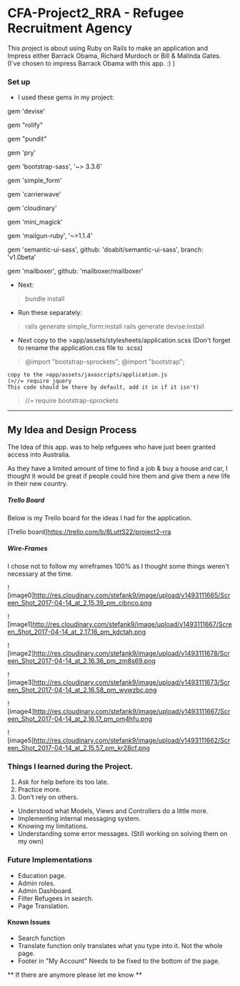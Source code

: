 # CFA-Project2_RRA - Refugee Recruitment Agency

This project is about using Ruby on Rails to make an application and Impress either Barrack Obama, Richard Murdoch or Bill & Malinda Gates. (I've chosen to impress Barrack Obama with this app. :) )

### Set up

* I used these gems in my project:

gem 'devise'

gem "rolify"

gem "pundit"

gem 'pry'

gem 'bootstrap-sass', '~> 3.3.6'

gem 'simple_form'

gem 'carrierwave'

gem 'cloudinary'

gem 'mini_magick'

gem 'mailgun-ruby', '~>1.1.4'

gem 'semantic-ui-sass', github: 'doabit/semantic-ui-sass', branch: 'v1.0beta'

gem 'mailboxer', github: 'mailboxer/mailboxer'

* Next: 
>bundle install

* Run these separately:

>rails generate simple_form:install
>rails generate devise:install


* Next copy to the >app/assets/stylesheets/application.scss
(Don't forget to rename the application.css file to .scss)

>@import "bootstrap-sprockets";
>@import "bootstrap";

	copy to the >app/assets/javascripts/application.js
	(>//= require jquery 
	This code should be there by default, add it in if it isn't)

>//= require bootstrap-sprockets

---------------------------------------------

## My Idea and Design Process

The Idea of this app. was to help refguees who have just been granted access into Australia.

As they have a limited amount of time to find a job & buy a house and car, I thought it would be great if people could hire them and give them a new life in their new country.

##### Trello Board
Below is my Trello board for the ideas I had for the application.

[Trello board]https://trello.com/b/8LuttS22/project2-rra

##### Wire-Frames

I chose not to follow my wireframes 100% as I thought some things weren't necessary at the time.

![image0]http://res.cloudinary.com/stefank9/image/upload/v1493111665/Screen_Shot_2017-04-14_at_2.15.39_pm_cibnco.png

![image1]http://res.cloudinary.com/stefank9/image/upload/v1493111667/Screen_Shot_2017-04-14_at_2.17.16_pm_kdctah.png

![image2]http://res.cloudinary.com/stefank9/image/upload/v1493111678/Screen_Shot_2017-04-14_at_2.16.36_pm_zm8s69.png

![image3]http://res.cloudinary.com/stefank9/image/upload/v1493111673/Screen_Shot_2017-04-14_at_2.16.58_pm_wywzbc.png

![image4]http://res.cloudinary.com/stefank9/image/upload/v1493111667/Screen_Shot_2017-04-14_at_2.16.17_pm_om4hfu.png

![image5]http://res.cloudinary.com/stefank9/image/upload/v1493111662/Screen_Shot_2017-04-14_at_2.15.57_pm_kr28cf.png

### Things I learned during the Project.

1. Ask for help before its too late.
2. Practice more.
3. Don't rely on others.

* Understood what Models, Views and Controllers do a little more.
* Implementing internal messaging system.
* Knowing my limitations.
* Understanding some error messages. (Still working on solving them on my own)

### Future Implementations

* Education page.
* Admin roles.
* Admin Dashboard.
* Filter Refugees in search.
* Page Translation.

#### Known Issues

* Search function
* Translate function only translates what you type into it. Not the whole page.
* Footer in "My Account" Needs to be fixed to the bottom of the page.

** If there are anymore please let me know **